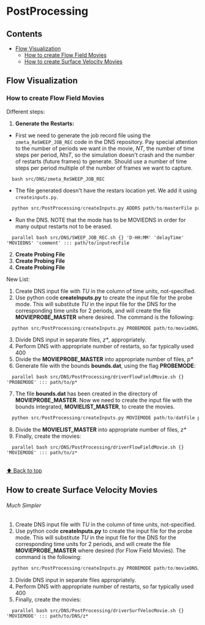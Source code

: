 # PostProcessing

## Contents

<!--ts-->
   * [Flow Visualization](#flow-visualization)
      * [How to create Flow Field Movies](#How-to-create-flow-field-movies)
      * [How to create Surface Velocity Movies](#How-to-create-surface-velocity-movies)
<!--te-->

## Flow Visualization

### How to create Flow Field Movies
Different steps:
1. **Generate the Restarts:** 
* First we need to generate the job record file using the `zmeta_ReSWEEP_JOB_REC` code in the DNS repository. Pay special attention to the number of periods we want in the movie, *NT*, the number of time steps per period, *NtsT*, so the simulation doesn't crash and the number of restarts (future frames) to generate. Should use a number of time steps per period multiple of the number of frames we want to capture.
```
  bash src/DNS/zmeta_ReSWEEP_JOB_REC
```
* The file generated doesn't have the restars location yet. We add it using `createinputs.py`.
```python
  python src/PostProcessing/createInputs.py ADDRS path/to/masterFile path/to/datFile
  ```
* Run the DNS. NOTE that the mode has to be MOVIEDNS in order for many output restarts not to be erased.
```
  parallel bash src/DNS/SWEEP_JOB_REC.sh {} 'D-HH:MM' 'delayTime' 'MOVIEDNS' 'comment' ::: path/to/inputrecFile
```


2. **Create Probing File**
3. **Create Probing File**
4. **Create Probing File**

New List:
1. Create DNS input file with *TU* in the column of time units, not-specified.
2. Use python code **createInputs.py** to create the input file for the probe mode. This will substitute *TU* in the input file for the DNS for the corresponding time units for 2 periods, and will create the file **MOVIEPROBE_MASTER** where desired. The command is the following:
```python
  python src/PostProcessing/createInputs.py PROBEMODE path/to/movieDNS/masterFile path/to/datFile path/to/store/desired/inputFile
```
3. Divide DNS input in separate files, _z*_, appropriately.
4. Perform DNS with appropriate number of restarts, so far typically used 400
5. Divide the **MOVIEPROBE_MASTER** into appropriate number of files, _p*_
6. Generate file with the bounds **bounds.dat**, using the flag __PROBEMODE__:
```
  parallel bash src/DNS/PostProcessing/driverFlowFieldMovie.sh {} 'PROBEMODE' ::: path/to/p* 
```
7. The file **bounds.dat** has been created in the directory of **MOVIEPROBE_MASTER**. Now we need to create the input file with the bounds integrated, **MOVIELIST_MASTER**, to create the movies. 
```python
  python src/PostProcessing/createInputs.py MOVIEMODE path/to/datFile path/to/store/desired/inputFile
```
8. Divide the **MOVIELIST_MASTER** into appropriate number of files, _z*_
9. Finally, create the movies:
```
  parallel bash src/DNS/PostProcessing/driverFlowFieldMovie.sh {} 'MOVIEMODE' ::: path/to/z* 
```

<br>[⬆ Back to top](#PostProcessing)

## How to create Surface Velocity Movies 

###### Much Simpler
1. Create DNS input file with *TU* in the column of time units, not-specified.
2. Use python code **createInputs.py** to create the input file for the probe mode. This will substitute *TU* in the input file for the DNS for the corresponding time units for 2 periods, and will create the file **MOVIEPROBE_MASTER** where desired (for Flow Field Movies). The command is the following:
```python
  python src/PostProcessing/createInputs.py PROBEMODE path/to/movieDNS/masterFile path/to/datFile path/to/store/desired/inputFile
```
3. Divide DNS input in separate files appropriately.
4. Perform DNS with appropriate number of restarts, so far typically used 400
5. Finally, create the movies:
```
  parallel bash src/DNS/PostProcessing/driverSurfVelocMovie.sh {} 'MOVIEMODE' ::: path/to/DNS/z* 
```
